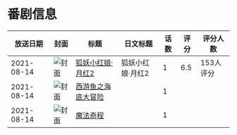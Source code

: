 # 番剧信息

|放送日期|封面|标题|日文标题|话数|评分|评分人数|
|---|---|---|---|---|---|---|
|2021-08-14|![封面](https://lain.bgm.tv/pic/cover/c/3f/14/331099_Gv0zj.jpg)|[狐妖小红娘·月红2](https://bangumi.tv/subject/331099)|狐妖小红娘·月红2|1|6.5|153人评分|
|2021-08-14|![封面](https://lain.bgm.tv/pic/cover/c/53/7f/510545_6IYlK.jpg)|[西游鱼之海底大冒险](https://bangumi.tv/subject/510545)||1|||
|2021-08-14|![封面](https://lain.bgm.tv/pic/cover/c/85/19/510553_sBBs6.jpg)|[魔法奇程](https://bangumi.tv/subject/510553)||1|||
